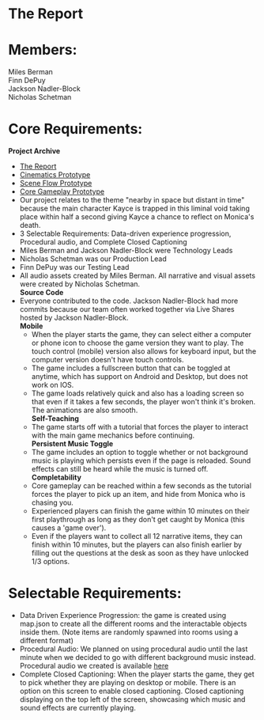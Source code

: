# The Report  

# Members:  
Miles Berman  
Finn DePuy  
Jackson Nadler-Block  
Nicholas Schetman    
  
# Core Requirements:   

  **Project Archive**   
- [The Report](https://finndepuy.github.io/The-Report/)    
- [Cinematics Prototype](https://mbermanucsc.github.io/finalPrototypes/cinematics/)    
- [Scene Flow Prototype](https://mbermanucsc.github.io/finalPrototypes/sceneFlow/)   
- [Core Gameplay Prototype](https://mbermanucsc.github.io/finalPrototypes/coreGameplay/)     
- Our project relates to the theme "nearby in space but distant in time" because the main character Kayce is trapped in this liminal void taking place within half a second giving Kayce a chance to reflect on Monica's death.  
- 3 Selectable Requirements: Data-driven experience progression, Procedural audio, and Complete Closed Captioning  
- Miles Berman and Jackson Nadler-Block were Technology Leads  
- Nicholas Schetman was our Production Lead  
- Finn DePuy was our Testing Lead  
- All audio assets created by Miles Berman. All narrative and visual assets were created by Nicholas Schetman.  
  **Source Code**   
- Everyone contributed to the code. Jackson Nadler-Block had more commits because our team often worked together via Live Shares hosted by Jackson Nadler-Block.  
  **Mobile**  
  - When the player starts the game, they can select either a computer or phone icon to choose the game version they want to play. The touch control (mobile) version also allows for keyboard input, but the computer version doesn't have touch controls.  
  - The game includes a fullscreen button that can be toggled at anytime, which has support on Android and Desktop, but does not work on IOS.  
  - The game loads relatively quick and also has a loading screen so that even if it takes a few seconds, the player won't think it's broken. The animations are also smooth.  
  **Self-Teaching**  
  -  The game starts off with a tutorial that forces the player to interact with the main game mechanics before continuing.  
    **Persistent Music Toggle**  
    - The game includes an option to toggle whether or not background music is playing which persists even if the page is reloaded. Sound effects can still be heard while the music is turned off.  
    **Completability**  
    - Core gameplay can be reached within a few seconds as the tutorial forces the player to pick up an item, and hide from Monica who is chasing you.  
    - Experienced players can finish the game within 10 minutes on their first playthrough as long as they don't get caught by Monica (this causes a 'game over').  
    - Even if the players want to collect all 12 narrative items, they can finish within 10 minutes, but the players can also finish earlier by filling out the questions at the desk as soon as they have unlocked 1/3 options. 



# Selectable Requirements:  
- Data Driven Experience Progression: the game is created using map.json to create all the different rooms and the interactable objects inside them. (Note items are randomly spawned into rooms using a different format)  
- Procedural Audio: We planned on using procedural audio until the last minute when we decided to go with different background music instead. Procedural audio we created is available [here](https://github.com/mbermanUCSC/finalMusicDemo)  
- Complete Closed Captioning: When the player starts the game, they get to pick whether they are playing on desktop or mobile. There is an option on this screen to enable closed captioning. Closed captioning displaying on the top left of the screen, showcasing which music and sound effects are currently playing.

